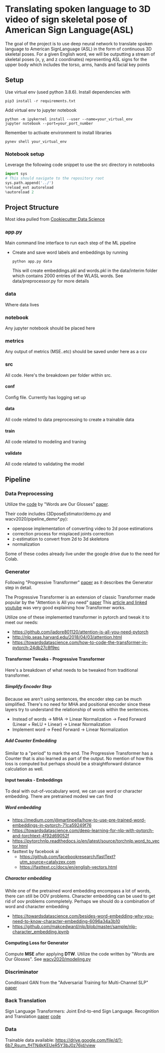# Translating spoken language to 3D video of sign skeletal pose of American Sign Language(ASL)
The goal of the project is to use deep neural network to translate spoken language to American SignLanguage (ASL) in the form of continuous 3D skeletal poses. For a given English word, we will be outputting a stream of skeletal poses (x, y, and z coordinates) representing ASL signs for the upper body which includes the torso, arms, hands and facial key points

## Setup
Use virtual env (used python 3.8.6). Install dependencies with 
```
pip3 install -r requirements.txt
```
Add virtual env to jupyter notebook
```
python -m ipykernel install --user --name=your_virtual_env
jupyter notebook --port=your_port_number
```
Remember to activate environment to install libraries
```
pynev shell your_virtual_env
```

### Notebook setup
Leverage the following code snippet to use the src directory in notebooks
```python
import sys
# This should navigate to the repository root
sys.path.append('../')
%reload_ext autoreload
%autoreload 2
```

## Project Structure
Most idea pulled from [Cookiecutter Data Science](https://drivendata.github.io/cookiecutter-data-science/#directory-structure)

### app.py
Main command line interface to run each step of the ML pipeline
 - Create and save word labels and embeddings by running
   ```python 
   python app.py data
   ```
   This will create embeddings.pkl and words.pkl in the data/interim folder which contains 2000 entries of the WLASL words.
   See data/preprocessor.py for more details
  


### data
Where data lives
### notebook
Any jupyter notebook should be placed here
### metrics
Any output of metrics (MSE..etc) should be saved under here as a csv
### src
All code. Here's the breakdown per folder within src.
#### conf
Config file. Currently has logging set up
#### data
All code related to data preprocessing to create a trainable data 
#### train
All code related to modeling and traning
#### validate
All code related to validating the model 

## Pipeline

### Data Preprocessing
Utilize the [code](https://github.com/gopeith/SignLanguageProcessing) by "Words are Our Glosses" [paper](https://openaccess.thecvf.com/content_WACV_2020/papers/Zelinka_Neural_Sign_Language_Synthesis_Words_Are_Our_Glosses_WACV_2020_paper.pdf). 

Their code includes (3DposeEstimator/demo.py and wacv2020/pipeline_demo*.py):
 - openpose implementation of converting video to 2d pose estimations 
 - correction process for misplaced joints correction 
 - z-estimation to convert from 2d to 3d skeletons
 - normalization  

Some of these codes already live under the google drive due to the need for Colab. 

### Generator
Following "Progressive Transformer" [paper](https://arxiv.org/pdf/2004.14874.pdf) as it describes the Generator step in detail.

The Progressive Transformer is an extension of classic Transformer made popular by the "Attention is All you need" [paper](https://arxiv.org/abs/1706.03762)
This [article and linked youtube](https://towardsdatascience.com/illustrated-guide-to-transformers-step-by-step-explanation-f74876522bc0) was very good explaining how Transformer works. 

Utilize one of these implemented transformer in pytorch and tweak it to meet our needs:
 - https://github.com/jadore801120/attention-is-all-you-need-pytorch 
 - http://nlp.seas.harvard.edu/2018/04/03/attention.html
 - https://towardsdatascience.com/how-to-code-the-transformer-in-pytorch-24db27c8f9ec

#### Transformer Tweaks - Progressive Transformer
Here's a breakdown of what needs to be tweaked from traditional transformer. 

##### Simplify Encoder Step
Because we aren't using sentences, the encoder step can be much simplified. There's no need for MHA and positional encoder since these layers 
try to understand the relationship of words within the sentences. 
 - Instead of words ->  MHA -> Linear Normalization -> Feed Forward (Linear + ReLU + Linear) -> Linear Normalization  
 - Implement word -> Feed Forward -> Linear Normalization 

##### Add Counter Embedding
Similar to a "period" to mark the end. The Progressive Transformer has a Counter that is also learned as part of the output. 
No mention of how this loss is computed but perhaps should be a straightforward distance calculation as well. 

#### Input tweaks - Embeddings
To deal with out-of-vocabulary word, we can use word or character embedding.
There are pretrained modesl we can find

##### Word embedding
 - https://medium.com/@martinpella/how-to-use-pre-trained-word-embeddings-in-pytorch-71ca59249f76
 - https://towardsdatascience.com/deep-learning-for-nlp-with-pytorch-and-torchtext-4f92d69052f
 - https://pytorchnlp.readthedocs.io/en/latest/source/torchnlp.word_to_vector.html
 - fasttext by facebook ai 
   - https://github.com/facebookresearch/fastText?utm_source=catalyzex.com
   - https://fasttext.cc/docs/en/english-vectors.html
##### Character embedding
While one of the pretrained word embedding encompass a lot of words, there can still be OOV problems. Character embedding can be used to get rid of
oov problems commpletely. Perhaps we should do a combination of word and character embedding
 - https://towardsdatascience.com/besides-word-embedding-why-you-need-to-know-character-embedding-6096a34a3b10
 - https://github.com/makcedward/nlp/blob/master/sample/nlp-character_embedding.ipynb

#### Computing Loss for Generator
Compute **MSE** after applying **DTW**. Utilize the code written by "Words are Our Glosses". See [wacv2020/modeling.py](https://github.com/gopeith/SignLanguageProcessing/blob/master/wacv2020/modeling.py)


### Discriminator
Conditioanl GAN from the "Adversarial Training for Multi-Channel SLP" [paper](https://arxiv.org/pdf/2008.12405.pdf)

### Back Translation
Sign Language Transformers: Joint End-to-end Sign Language. Recognition and Translation [paper](https://arxiv.org/abs/2003.13830) [code](https://www.catalyzex.com/redirect?url=https://github.com/neccam/slt)

### Data
Trainable data available: https://drive.google.com/file/d/1-6b7_Rsum_fHTN4kKEUeR5Y3bJ0z76jd/view





